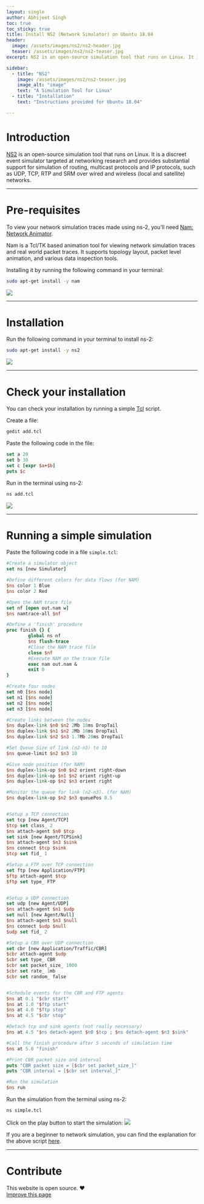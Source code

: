 ```yaml
---
layout: single
author: Abhijeet Singh
toc: true
toc_sticky: true
title: Install NS2 (Network Simulator) on Ubuntu 18.04
header:
  image: /assets/images/ns2/ns2-header.jpg
  teaser: /assets/images/ns2/ns2-teaser.jpg
excerpt: NS2 is an open-source simulation tool that runs on Linux. It is a discreet event simulator targeted at networking research.

sidebar:
  - title: "NS2"
    image: /assets/images/ns2/ns2-teaser.jpg
    image_alt: "image"
    text: "A Simulation Tool for Linux"
  - title: "Installation"
    text: "Instructions provided for Ubuntu 18.04"

---
```

<!-- Add post written in markdown below -->
# Introduction
[NS2](http://nsnam.sourceforge.net/wiki/index.php/User_Information) is an open-source simulation tool that runs on Linux. It is a discreet event simulator targeted at networking research and provides substantial support for simulation of routing, multicast protocols and IP protocols, such as UDP, TCP, RTP and SRM over wired and wireless (local and satellite) networks.

---
# Pre-requisites
To view your network simulation traces made using ns-2, you'll need [Nam: Network Animator](https://www.isi.edu/nsnam/nam/).

Nam is a Tcl/TK based animation tool for viewing network simulation traces and real world packet traces. It supports topology layout, packet level animation, and various data inspection tools.

Installing it by running the following command in your terminal:
```sh
sudo apt-get install -y nam
```
![](/assets/images/ns2/ss2.png)

---
# Installation
Run the following command in your terminal to install ns-2:
```sh
sudo apt-get install -y ns2
```
![](/assets/images/ns2/ss1.png)

---
# Check your installation
You can check your installation by running a simple [Tcl](https://www.tcl.tk/about/language.html) script.

Create a file:
```sh
gedit add.tcl
```
Paste the following code in the file:
```tcl
set a 20
set b 30
set c [expr $a+$b]
puts $c
```
Run in the terminal using ns-2:
```sh
ns add.tcl
```
![](/assets/images/ns2/ss3.png)

---
# Running a simple simulation

Paste the following code in a file `simple.tcl`:
```tcl
#Create a simulator object
set ns [new Simulator]

#Define different colors for data flows (for NAM)
$ns color 1 Blue
$ns color 2 Red

#Open the NAM trace file
set nf [open out.nam w]
$ns namtrace-all $nf

#Define a 'finish' procedure
proc finish {} {
        global ns nf
        $ns flush-trace
        #Close the NAM trace file
        close $nf
        #Execute NAM on the trace file
        exec nam out.nam &
        exit 0
}

#Create four nodes
set n0 [$ns node]
set n1 [$ns node]
set n2 [$ns node]
set n3 [$ns node]

#Create links between the nodes
$ns duplex-link $n0 $n2 2Mb 10ms DropTail
$ns duplex-link $n1 $n2 2Mb 10ms DropTail
$ns duplex-link $n2 $n3 1.7Mb 20ms DropTail

#Set Queue Size of link (n2-n3) to 10
$ns queue-limit $n2 $n3 10

#Give node position (for NAM)
$ns duplex-link-op $n0 $n2 orient right-down
$ns duplex-link-op $n1 $n2 orient right-up
$ns duplex-link-op $n2 $n3 orient right

#Monitor the queue for link (n2-n3). (for NAM)
$ns duplex-link-op $n2 $n3 queuePos 0.5


#Setup a TCP connection
set tcp [new Agent/TCP]
$tcp set class_ 2
$ns attach-agent $n0 $tcp
set sink [new Agent/TCPSink]
$ns attach-agent $n3 $sink
$ns connect $tcp $sink
$tcp set fid_ 1

#Setup a FTP over TCP connection
set ftp [new Application/FTP]
$ftp attach-agent $tcp
$ftp set type_ FTP


#Setup a UDP connection
set udp [new Agent/UDP]
$ns attach-agent $n1 $udp
set null [new Agent/Null]
$ns attach-agent $n3 $null
$ns connect $udp $null
$udp set fid_ 2

#Setup a CBR over UDP connection
set cbr [new Application/Traffic/CBR]
$cbr attach-agent $udp
$cbr set type_ CBR
$cbr set packet_size_ 1000
$cbr set rate_ 1mb
$cbr set random_ false


#Schedule events for the CBR and FTP agents
$ns at 0.1 "$cbr start"
$ns at 1.0 "$ftp start"
$ns at 4.0 "$ftp stop"
$ns at 4.5 "$cbr stop"

#Detach tcp and sink agents (not really necessary)
$ns at 4.5 "$ns detach-agent $n0 $tcp ; $ns detach-agent $n3 $sink"

#Call the finish procedure after 5 seconds of simulation time
$ns at 5.0 "finish"

#Print CBR packet size and interval
puts "CBR packet size = [$cbr set packet_size_]"
puts "CBR interval = [$cbr set interval_]"

#Run the simulation
$ns run
```
Run the simulation from the terminal using ns-2:
```sh
ns simple.tcl
```
Click on the play button to start the simulation:
![](/assets/images/ns2/ss4.png)

If you are a beginner to network simulation, you can find the explanation for the above script [here](http://nile.wpi.edu/NS/simple_ns.html).

---
# Contribute
This website is open source. :hearts:  
[Improve this page](https://github.com/cseas/cseas.github.io/blob/master/_posts/2018-11-11-ns2.md)